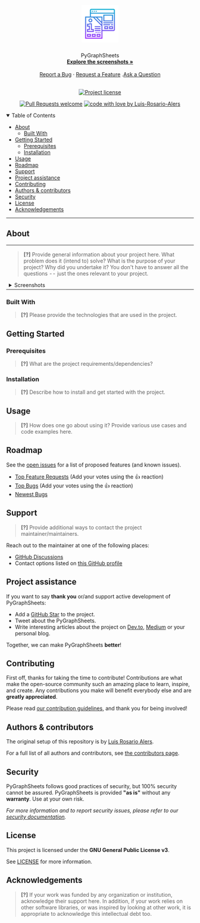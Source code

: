 <h1 align="center">
  <a href="https://github.com/Luis-Rosario-Alers/PyGraphSheets">
    <!-- Please provide path to your logo here -->
    <img src="docs/images/logo.svg" alt="Logo" width="100" height="100">
  </a>
</h1>

<div align="center">
  PyGraphSheets
  <br />
  <a href="#about"><strong>Explore the screenshots »</strong></a>
  <br />
  <br />
  <a href="https://github.com/Luis-Rosario-Alers/PyGraphSheets/issues/new?assignees=&labels=bug&template=01_BUG_REPORT.md&title=bug%3A+">Report a Bug</a>
  ·
  <a href="https://github.com/Luis-Rosario-Alers/PyGraphSheets/issues/new?assignees=&labels=enhancement&template=02_FEATURE_REQUEST.md&title=feat%3A+">Request a Feature</a>
  .<a href="https://github.com/Luis-Rosario-Alers/PyGraphSheets/discussions">Ask a Question</a>
</div>

<div align="center">
<br />

[![Project license](https://img.shields.io/github/license/Luis-Rosario-Alers/PyGraphSheets.svg?style=flat-square)](LICENSE)

[![Pull Requests welcome](https://img.shields.io/badge/PRs-welcome-ff69b4.svg?style=flat-square)](https://github.com/Luis-Rosario-Alers/PyGraphSheets/issues?q=is%3Aissue+is%3Aopen+label%3A%22help+wanted%22)
[![code with love by Luis-Rosario-Alers](https://img.shields.io/badge/%3C%2F%3E%20with%20%E2%99%A5%20by-Luis-Rosario-Alers-ff1414.svg?style=flat-square)](https://github.com/Luis-Rosario-Alers)

</div>

<details open="open">
<summary>Table of Contents</summary>

- [About](#about)
  - [Built With](#built-with)
- [Getting Started](#getting-started)
  - [Prerequisites](#prerequisites)
  - [Installation](#installation)
- [Usage](#usage)
- [Roadmap](#roadmap)
- [Support](#support)
- [Project assistance](#project-assistance)
- [Contributing](#contributing)
- [Authors & contributors](#authors--contributors)
- [Security](#security)
- [License](#license)
- [Acknowledgements](#acknowledgements)

</details>

---

## About

<table><tr><td>

> **[?]**
> Provide general information about your project here.
> What problem does it (intend to) solve?
> What is the purpose of your project?
> Why did you undertake it?
> You don't have to answer all the questions -- just the ones relevant to your project.

<details>
<summary>Screenshots</summary>
<br>

> **[?]**
> Please provide your screenshots here.

|                               Home Page                               |                               Login Page                               |
| :-------------------------------------------------------------------: | :--------------------------------------------------------------------: |
| <img src="docs/images/screenshot.png" title="Home Page" width="100%"> | <img src="docs/images/screenshot.png" title="Login Page" width="100%"> |

</details>

</td></tr></table>

### Built With

> **[?]**
> Please provide the technologies that are used in the project.

## Getting Started

### Prerequisites

> **[?]**
> What are the project requirements/dependencies?

### Installation

> **[?]**
> Describe how to install and get started with the project.

## Usage

> **[?]**
> How does one go about using it?
> Provide various use cases and code examples here.

## Roadmap

See the [open issues](https://github.com/Luis-Rosario-Alers/PyGraphSheets/issues) for a list of proposed features (and known issues).

- [Top Feature Requests](https://github.com/Luis-Rosario-Alers/PyGraphSheets/issues?q=label%3Aenhancement+is%3Aopen+sort%3Areactions-%2B1-desc) (Add your votes using the 👍 reaction)
- [Top Bugs](https://github.com/Luis-Rosario-Alers/PyGraphSheets/issues?q=is%3Aissue+is%3Aopen+label%3Abug+sort%3Areactions-%2B1-desc) (Add your votes using the 👍 reaction)
- [Newest Bugs](https://github.com/Luis-Rosario-Alers/PyGraphSheets/issues?q=is%3Aopen+is%3Aissue+label%3Abug)

## Support

> **[?]**
> Provide additional ways to contact the project maintainer/maintainers.

Reach out to the maintainer at one of the following places:

- [GitHub Discussions](https://github.com/Luis-Rosario-Alers/PyGraphSheets/discussions)
- Contact options listed on [this GitHub profile](https://github.com/Luis-Rosario-Alers)

## Project assistance

If you want to say **thank you** or/and support active development of PyGraphSheets:

- Add a [GitHub Star](https://github.com/Luis-Rosario-Alers/PyGraphSheets) to the project.
- Tweet about the PyGraphSheets.
- Write interesting articles about the project on [Dev.to](https://dev.to/), [Medium](https://medium.com/) or your personal blog.

Together, we can make PyGraphSheets **better**!

## Contributing

First off, thanks for taking the time to contribute! Contributions are what make the open-source community such an amazing place to learn, inspire, and create. Any contributions you make will benefit everybody else and are **greatly appreciated**.


Please read [our contribution guidelines](docs/CONTRIBUTING.md), and thank you for being involved!

## Authors & contributors

The original setup of this repository is by [Luis Rosario Alers](https://github.com/Luis-Rosario-Alers).

For a full list of all authors and contributors, see [the contributors page](https://github.com/Luis-Rosario-Alers/PyGraphSheets/contributors).

## Security

PyGraphSheets follows good practices of security, but 100% security cannot be assured.
PyGraphSheets is provided **"as is"** without any **warranty**. Use at your own risk.

_For more information and to report security issues, please refer to our [security documentation](docs/SECURITY.md)._

## License

This project is licensed under the **GNU General Public License v3**.

See [LICENSE](LICENSE) for more information.

## Acknowledgements

> **[?]**
> If your work was funded by any organization or institution, acknowledge their support here.
> In addition, if your work relies on other software libraries, or was inspired by looking at other work, it is appropriate to acknowledge this intellectual debt too.
